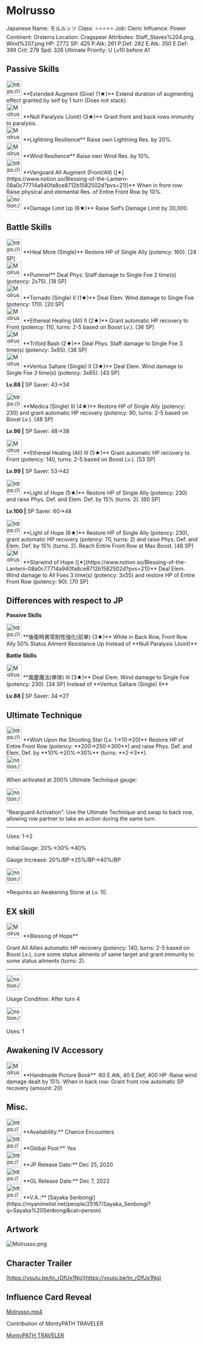 # Molrusso

Japanese Name: モルルッソ
Class: ⭐️⭐️⭐️⭐️⭐️
Job: Cleric
Influence: Power
Continent: Orsterra
Location: Cragspear
Attributes: Staff_Staves%204.png, Wind%207.png
HP: 2772
SP: 425
P.Atk: 261
P.Def: 282
E.Atk: 350
E.Def: 399
Crit: 278
Spd: 326
Ultimate Priority: U Lv10 before A1

## Passive Skills

<aside>
<img src="https://img.game8.jp/7010695/c694ad4e39916a3a3f06a853b81efb0f.png/show" alt="https://img.game8.jp/7010695/c694ad4e39916a3a3f06a853b81efb0f.png/show" width="40px" /> **Extended Augment (Give) (1★)**
Extend duration of augmenting effect granted by self by 1 turn (Does not stack).

</aside>

<aside>
<img src="Molrusso%20d6241f7695904fe59f455d079f0ab5a4/Null_Paralysis.png" alt="Molrusso%20d6241f7695904fe59f455d079f0ab5a4/Null_Paralysis.png" width="40px" /> **Null Paralysis (Joint) (3★)**
Grant front and back rows immunity to paralysis.

</aside>

<aside>
<img src="Molrusso%20d6241f7695904fe59f455d079f0ab5a4/Lightning_Resilience.png" alt="Molrusso%20d6241f7695904fe59f455d079f0ab5a4/Lightning_Resilience.png" width="40px" /> **Lightning Resilience**
Raise own Lightning Res. by 20%.

</aside>

<aside>
<img src="Molrusso%20d6241f7695904fe59f455d079f0ab5a4/Wind_Resilience.png" alt="Molrusso%20d6241f7695904fe59f455d079f0ab5a4/Wind_Resilience.png" width="40px" /> **Wind Resilience**
Raise own Wind Res. by 10%.

</aside>

<aside>
<img src="https://img.game8.jp/7258182/9406cf0e102b680781e44f1d333ed5c3.png/show" alt="https://img.game8.jp/7258182/9406cf0e102b680781e44f1d333ed5c3.png/show" width="40px" /> **Vanguard All Augment (Front/All) ([✦](https://www.notion.so/Blessing-of-the-Lantern-08a0c77714a940fa8ce8712b1582502d?pvs=21))**
When in front row: Raise physical and elemental Res. of Entire Front Row by 10%.

</aside>

<aside>
<img src="notion://custom_emoji/2482af5e-3bb7-4af8-a110-df4150e44521/17debbc6-5396-80a6-933a-007af3a7f551" alt="notion://custom_emoji/2482af5e-3bb7-4af8-a110-df4150e44521/17debbc6-5396-80a6-933a-007af3a7f551" width="40px" /> **Damage Limit Up (6★)**
Raise Self’s Damage Limit by 30,000.

</aside>

## Battle Skills

<aside>
<img src="https://img.game8.jp/6909197/4eaa54be6aac9c9c4a1b006531ef1771.png/show" alt="https://img.game8.jp/6909197/4eaa54be6aac9c9c4a1b006531ef1771.png/show" width="40px" /> **Heal More (Single)**
Restore HP of Single Ally (potency: 160). [24 SP]

</aside>

<aside>
<img src="Molrusso%20d6241f7695904fe59f455d079f0ab5a4/Staff_Staves.png" alt="Molrusso%20d6241f7695904fe59f455d079f0ab5a4/Staff_Staves.png" width="40px" /> **Pummel**
Deal Phys. Staff damage to Single Foe 2 time(s) (potency: 2x75). [18 SP]

</aside>

<aside>
<img src="Molrusso%20d6241f7695904fe59f455d079f0ab5a4/Wind.png" alt="Molrusso%20d6241f7695904fe59f455d079f0ab5a4/Wind.png" width="40px" /> **Tornado (Single) II (1★)**
Deal Elem. Wind damage to Single Foe (potency: 170). [20 SP]

</aside>

<aside>
<img src="Molrusso%20d6241f7695904fe59f455d079f0ab5a4/Vim_and_Vigor.png" alt="Molrusso%20d6241f7695904fe59f455d079f0ab5a4/Vim_and_Vigor.png" width="40px" /> **Ethereal Healing (All) II (2★)**
Grant automatic HP recovery to Front (potency: 110, turns: 2-5 based on Boost Lv.). [36 SP]

</aside>

<aside>
<img src="Molrusso%20d6241f7695904fe59f455d079f0ab5a4/Staff_Staves%201.png" alt="Molrusso%20d6241f7695904fe59f455d079f0ab5a4/Staff_Staves%201.png" width="40px" /> **Trifold Bash (2★)**
Deal Phys. Staff damage to Single Foe 3 time(s) (potency: 3x65). [38 SP]

</aside>

<aside>
<img src="Molrusso%20d6241f7695904fe59f455d079f0ab5a4/Wind%201.png" alt="Molrusso%20d6241f7695904fe59f455d079f0ab5a4/Wind%201.png" width="40px" /> **Ventus Saltare (Single) II (3★)**
Deal Elem. Wind damage to Single Foe 3 time(s) (potency: 3x65). [43 SP]

**Lv.88 |** SP Saver: 43→34

</aside>

<aside>
<img src="https://img.game8.jp/6909197/4eaa54be6aac9c9c4a1b006531ef1771.png/show" alt="https://img.game8.jp/6909197/4eaa54be6aac9c9c4a1b006531ef1771.png/show" width="40px" /> **Medica (Single) III (4★)**
Restore HP of Single Ally (potency: 230) and grant automatic HP recovery (potency: 90, turns: 2-5 based on Boost Lv.). [48 SP]

**Lv.96 |** SP Saver: 48→38

</aside>

<aside>
<img src="Molrusso%20d6241f7695904fe59f455d079f0ab5a4/Vim_and_Vigor%201.png" alt="Molrusso%20d6241f7695904fe59f455d079f0ab5a4/Vim_and_Vigor%201.png" width="40px" /> **Ethereal Healing (All) III (5★)**
Grant automatic HP recovery to Front (potency: 140, turns: 2-5 based on Boost Lv.). [53 SP]

**Lv.99 |** SP Saver: 53→42

</aside>

<aside>
<img src="https://img.game8.jp/6909197/4eaa54be6aac9c9c4a1b006531ef1771.png/show" alt="https://img.game8.jp/6909197/4eaa54be6aac9c9c4a1b006531ef1771.png/show" width="40px" /> **Light of Hope (5★)**
Restore HP of Single Ally (potency: 230) and raise Phys. Def. and Elem. Def. by 15% (turns: 2). [60 SP]

**Lv.100 |** SP Saver: 60→48

<aside>
<img src="https://img.game8.jp/6909197/4eaa54be6aac9c9c4a1b006531ef1771.png/show" alt="https://img.game8.jp/6909197/4eaa54be6aac9c9c4a1b006531ef1771.png/show" width="40px" /> **Light of Hope (6★)**
Restore HP of Single Ally (potency: 230), grant automatic HP recovery (potency: 70, turns: 2) and raise Phys. Def. and Elem. Def. by 15% (turns: 2). Reach Entire Front Row at Max Boost. [48 SP]

</aside>

</aside>

<aside>
<img src="Molrusso%20d6241f7695904fe59f455d079f0ab5a4/Wind%201.png" alt="Molrusso%20d6241f7695904fe59f455d079f0ab5a4/Wind%201.png" width="40px" /> **Starwind of Hope ([✦](https://www.notion.so/Blessing-of-the-Lantern-08a0c77714a940fa8ce8712b1582502d?pvs=21))**
Deal Elem. Wind damage to All Foes 3 time(s) (potency: 3x55) and restore HP of Entire Front Row (potency: 90). [70 SP]

</aside>

## Differences with respect to JP

**Passive Skills**

<aside>
<img src="https://img.game8.jp/7010696/4bd7c5047846fc63264b69a7e41cab7c.png/show" alt="https://img.game8.jp/7010696/4bd7c5047846fc63264b69a7e41cab7c.png/show" width="40px" /> **後衛時異常耐性強化(前単) (3★)**
While in Back Row, Front Row Ally 50% Status Ailment Resistance Up
Instead of **Null Paralysis (Joint)**

</aside>

**Battle Skills**

<aside>
<img src="Molrusso%20d6241f7695904fe59f455d079f0ab5a4/Wind%202.png" alt="Molrusso%20d6241f7695904fe59f455d079f0ab5a4/Wind%202.png" width="40px" /> **風塵魔法(単体) Ⅲ (3★)**
Deal Elem. Wind damage to Single Foe (potency: 230). [34 SP]
Instead of **Ventus Saltare (Single) II**

**Lv.88 |** SP Saver: 34→27

</aside>

## Ultimate Technique

<aside>
<img src="https://img.game8.jp/6909197/4eaa54be6aac9c9c4a1b006531ef1771.png/show" alt="https://img.game8.jp/6909197/4eaa54be6aac9c9c4a1b006531ef1771.png/show" width="40px" /> **Wish Upon the Shooting Star (Lv. 1→10→20)**
Restore HP of Entire Front Row (potency: **200→250→300**) and raise Phys. Def. and Elem. Def. by **10%→20%→30%** (turns: **2→3**).

<aside>
<img src="notion://custom_emoji/2482af5e-3bb7-4af8-a110-df4150e44521/137ebbc6-5396-80a2-a199-007a067e9993" alt="notion://custom_emoji/2482af5e-3bb7-4af8-a110-df4150e44521/137ebbc6-5396-80a2-a199-007a067e9993" width="40px" />

When activated at 200% Ultimate Technique gauge:

<aside>
<img src="notion://custom_emoji/2482af5e-3bb7-4af8-a110-df4150e44521/193ebbc6-5396-8076-8391-007aae0ede08" alt="notion://custom_emoji/2482af5e-3bb7-4af8-a110-df4150e44521/193ebbc6-5396-8076-8391-007aae0ede08" width="40px" />

“Rearguard Activation”: Use the Ultimate Technique and swap to back row, allowing row partner to take an action during the same turn.

</aside>

</aside>

---

Uses:
1→2

Initial Gauge:
20%→30%→40%

Gauge Increase:
20%/BP→25%/BP→40%/BP

<aside>
<img src="notion://custom_emoji/2482af5e-3bb7-4af8-a110-df4150e44521/182ebbc6-5396-80af-9978-007ac248795b" alt="notion://custom_emoji/2482af5e-3bb7-4af8-a110-df4150e44521/182ebbc6-5396-80af-9978-007ac248795b" width="40px" />

*Requires an Awakening Stone at Lv. 10.

</aside>

</aside>

## EX skill

<aside>
<img src="Molrusso%20d6241f7695904fe59f455d079f0ab5a4/Vim_and_Vigor%202.png" alt="Molrusso%20d6241f7695904fe59f455d079f0ab5a4/Vim_and_Vigor%202.png" width="40px" /> **Blessing of Hope**

Grant All Allies automatic HP recovery (potency: 140, turns: 2-5 based on Boost Lv.), cure some status ailments of same target and grant immunity to some status ailments (turns: 2).

---

<aside>
<img src="notion://custom_emoji/2482af5e-3bb7-4af8-a110-df4150e44521/137ebbc6-5396-802c-b9bc-007a54884b6f" alt="notion://custom_emoji/2482af5e-3bb7-4af8-a110-df4150e44521/137ebbc6-5396-802c-b9bc-007a54884b6f" width="40px" />

Usage Condition: After turn 4

</aside>

<aside>
<img src="notion://custom_emoji/2482af5e-3bb7-4af8-a110-df4150e44521/137ebbc6-5396-80ba-9f36-007a936447ac" alt="notion://custom_emoji/2482af5e-3bb7-4af8-a110-df4150e44521/137ebbc6-5396-80ba-9f36-007a936447ac" width="40px" />

Uses: 1

</aside>

</aside>

## Awakening IV Accessory

<aside>
<img src="Molrusso%20d6241f7695904fe59f455d079f0ab5a4/Awakening_IV.png" alt="Molrusso%20d6241f7695904fe59f455d079f0ab5a4/Awakening_IV.png" width="40px" /> **Handmade Picture Book**
·60 E.Atk, 40 E.Def, 400 HP
·Raise wind damage dealt by 15%
·When in back row: Grant front row automatic SP recovery (amount: 20)

</aside>

## Misc.

<aside>
<img src="https://www.notion.so/icons/gift_gray.svg" alt="https://www.notion.so/icons/gift_gray.svg" width="40px" /> **Availability:** Chance Encounters

</aside>

<aside>
<img src="https://www.notion.so/icons/globe_gray.svg" alt="https://www.notion.so/icons/globe_gray.svg" width="40px" /> **Global Pool:** Yes

</aside>

<aside>
<img src="https://www.notion.so/icons/calendar_red.svg" alt="https://www.notion.so/icons/calendar_red.svg" width="40px" /> **JP Release Date:**
Dec 25, 2020

</aside>

<aside>
<img src="https://www.notion.so/icons/calendar_blue.svg" alt="https://www.notion.so/icons/calendar_blue.svg" width="40px" /> **GL Release Date:**
Dec 7, 2022

</aside>

<aside>
<img src="https://www.notion.so/icons/microphone_gray.svg" alt="https://www.notion.so/icons/microphone_gray.svg" width="40px" /> **V.A.:** [Sayaka Senbongi](https://myanimelist.net/people/25167/Sayaka_Senbongi?q=Sayaka%20Senbongi&cat=person)

</aside>

## Artwork

![Molrusso.png](Molrusso%20d6241f7695904fe59f455d079f0ab5a4/Molrusso.png)

## Character Trailer

[https://youtu.be/tn_rDfUx1Ng](https://youtu.be/tn_rDfUx1Ng)

## Influence Card Reveal

[Molrusso.mp4](Molrusso%20d6241f7695904fe59f455d079f0ab5a4/Molrusso.mp4)

Contribution of MontyPATH TRAVELER

[MontyPATH TRAVELER](https://www.youtube.com/@MontyPATHTRAVELER)